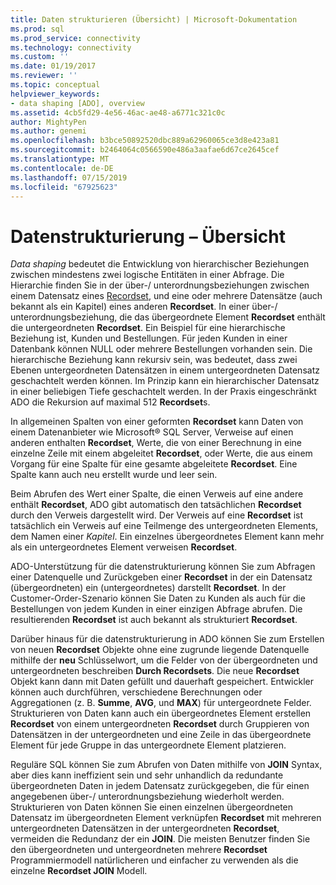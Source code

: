 ```yaml
---
title: Daten strukturieren (Übersicht) | Microsoft-Dokumentation
ms.prod: sql
ms.prod_service: connectivity
ms.technology: connectivity
ms.custom: ''
ms.date: 01/19/2017
ms.reviewer: ''
ms.topic: conceptual
helpviewer_keywords:
- data shaping [ADO], overview
ms.assetid: 4cb5fd29-4e56-46ac-ae48-a6771c321c0c
author: MightyPen
ms.author: genemi
ms.openlocfilehash: b3bce50892520dbc889a62960065ce3d8e423a81
ms.sourcegitcommit: b2464064c0566590e486a3aafae6d67ce2645cef
ms.translationtype: MT
ms.contentlocale: de-DE
ms.lasthandoff: 07/15/2019
ms.locfileid: "67925623"
---
```

# <a name="data-shaping-overview"></a>Datenstrukturierung – Übersicht
*Data shaping* bedeutet die Entwicklung von hierarchischer Beziehungen zwischen mindestens zwei logische Entitäten in einer Abfrage. Die Hierarchie finden Sie in der über-/ unterordnungsbeziehungen zwischen einem Datensatz eines [Recordset](../../../ado/reference/ado-api/recordset-object-ado.md), und eine oder mehrere Datensätze (auch bekannt als ein Kapitel) eines anderen **Recordset**. In einer über-/ unterordnungsbeziehung, die das übergeordnete Element **Recordset** enthält die untergeordneten **Recordset**. Ein Beispiel für eine hierarchische Beziehung ist, Kunden und Bestellungen. Für jeden Kunden in einer Datenbank können NULL oder mehrere Bestellungen vorhanden sein. Die hierarchische Beziehung kann rekursiv sein, was bedeutet, dass zwei Ebenen untergeordneten Datensätzen in einem untergeordneten Datensatz geschachtelt werden können. Im Prinzip kann ein hierarchischer Datensatz in einer beliebigen Tiefe geschachtelt werden. In der Praxis eingeschränkt ADO die Rekursion auf maximal 512 **Recordset**s.  
  
 In allgemeinen Spalten von einer geformten **Recordset** kann Daten von einem Datenanbieter wie Microsoft® SQL Server, Verweise auf einen anderen enthalten **Recordset**, Werte, die von einer Berechnung in eine einzelne Zeile mit einem abgeleitet **Recordset**, oder Werte, die aus einem Vorgang für eine Spalte für eine gesamte abgeleitete **Recordset**. Eine Spalte kann auch neu erstellt wurde und leer sein.  
  
 Beim Abrufen des Wert einer Spalte, die einen Verweis auf eine andere enthält **Recordset**, ADO gibt automatisch den tatsächlichen **Recordset** durch den Verweis dargestellt wird. Der Verweis auf eine **Recordset** ist tatsächlich ein Verweis auf eine Teilmenge des untergeordneten Elements, dem Namen einer *Kapitel*. Ein einzelnes übergeordnetes Element kann mehr als ein untergeordnetes Element verweisen **Recordset**.  
  
 ADO-Unterstützung für die datenstrukturierung können Sie zum Abfragen einer Datenquelle und Zurückgeben einer **Recordset** in der ein Datensatz (übergeordneten) ein (untergeordnetes) darstellt **Recordset**. In der Customer-Order-Szenario können Sie Daten zu Kunden als auch für die Bestellungen von jedem Kunden in einer einzigen Abfrage abrufen. Die resultierenden **Recordset** ist auch bekannt als strukturiert **Recordset**.  
  
 Darüber hinaus für die datenstrukturierung in ADO können Sie zum Erstellen von neuen **Recordset** Objekte ohne eine zugrunde liegende Datenquelle mithilfe der **neu** Schlüsselwort, um die Felder von der übergeordneten und untergeordneten beschreiben  **Durch Recordsets**. Die neue **Recordset** Objekt kann dann mit Daten gefüllt und dauerhaft gespeichert. Entwickler können auch durchführen, verschiedene Berechnungen oder Aggregationen (z. B. **Summe**, **AVG**, und **MAX**) für untergeordnete Felder. Strukturieren von Daten kann auch ein übergeordnetes Element erstellen **Recordset** von einem untergeordneten **Recordset** durch Gruppieren von Datensätzen in der untergeordneten und eine Zeile in das übergeordnete Element für jede Gruppe in das untergeordnete Element platzieren.  
  
 Reguläre SQL können Sie zum Abrufen von Daten mithilfe von **JOIN** Syntax, aber dies kann ineffizient sein und sehr unhandlich da redundante übergeordneten Daten in jedem Datensatz zurückgegeben, die für einen angegebenen über-/ unterordnungsbeziehung wiederholt werden. Strukturieren von Daten können Sie einen einzelnen übergeordneten Datensatz im übergeordneten Element verknüpfen **Recordset** mit mehreren untergeordneten Datensätzen in der untergeordneten **Recordset**, vermeiden die Redundanz der ein **JOIN**. Die meisten Benutzer finden Sie den übergeordneten und untergeordneten mehrere **Recordset** Programmiermodell natürlicheren und einfacher zu verwenden als die einzelne **Recordset JOIN** Modell.
